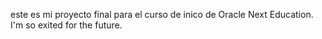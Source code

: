 este es mi proyecto final para el curso de inico de Oracle Next Education. I'm so exited for the future.
